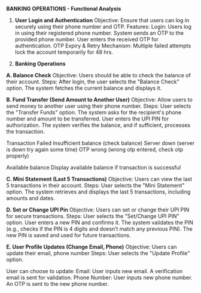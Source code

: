 **BANKING OPERATIONS - Functional Analysis**


1. **User Login and Authentication**
Objective:
Ensure that users can log in securely using their phone number and OTP.
Features:
Login:
Users log in using their registered phone number.
System sends an OTP to the provided phone number.
User enters the received OTP for authentication.
OTP Expiry & Retry Mechanism:
Multiple failed attempts lock the account temporarily for 48 hrs.

3. **Banking Operations**
   
**A. Balance Check**
Objective: Users should be able to check the balance of their account.
Steps:
After login, the user selects the "Balance Check" option.
The system fetches the current balance and displays it.

**B. Fund Transfer (Send Amount to Another User)**
Objective: Allow users to send money to another user using their phone number.
Steps:
User selects the "Transfer Funds" option.
The system asks for the recipient's phone number and amount to be transferred.
User enters the UPI PIN for authorization.
The system verifies the balance, and if sufficient, processes the transaction.

Transaction Failed
Insufficient balance (check balance)
Server down (server is down try again some time)
OTP wrong (wrong otp entered, check otp properly)

Available  balance
Display available balance if transaction is successful

**C. Mini Statement (Last 5 Transactions)**
Objective: Users can view the last 5 transactions in their account.
Steps:
User selects the "Mini Statement" option.
The system retrieves and displays the last 5 transactions, including amounts and dates.

**D. Set or Change UPI Pin**
Objective: Users can set or change their UPI PIN for secure transactions.
Steps:
User selects the "Set/Change UPI PIN" option.
User enters a new PIN and confirms it.
The system validates the PIN (e.g., checks if the PIN is 4 digits and doesn’t match any previous PIN).
The new PIN is saved and used for future transactions.

**E. User Profile Updates (Change Email, Phone)**
Objective: Users can update their email, phone number
Steps:
User selects the "Update Profile" option.

User can choose to update:
Email: User inputs new email. A verification email is sent for validation.
Phone Number: User inputs new phone number. An OTP is sent to the new phone number.
